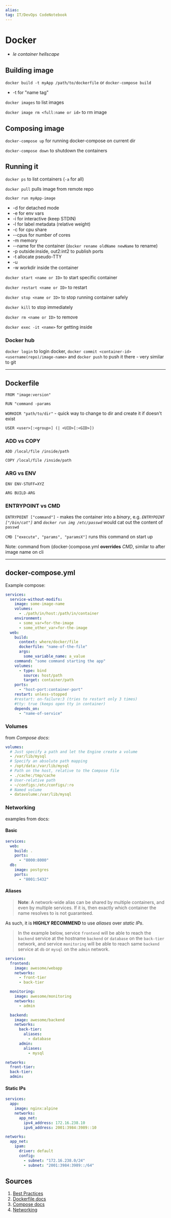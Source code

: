 ```yaml
---
alias:
tag: IT/DevOps CodeNotebook 
---
```



# Docker

- *le container hellscape*

## Building image

`docker build -t myApp /path/to/dockerfile` or `docker-compose build`

- \-t for "name tag"

`docker images` to list images

`docker image rm <full:name or id>` to rm image

## Composing image

`docker-compose up` for running docker-compose on current dir

`docker-compose down` to shutdown the containers

## Running it

`docker ps` to list containers (`-a` for all)

`docker pull` pulls image from remote repo

`docker run myApp-image`

- \-d for detached mode
- \-e for env vars
- \-i for interactive (keep STDIN)
- \-l for label metadata (relative weight)
- \-c for cpu share
- \--cpus for number of cores
- \-m memory
- \--name for the container (`docker rename oldName newName` to rename)
- \-p outside:inside, out2:int2 to publish ports
- \-t allocate pseudo-TTY
- \-u
- \-w workdir inside the container

`docker start <name or ID>` to start specific container

`docker restart <name or ID>` to restart

`docker stop <name or ID>` to stop running container safely

`docker kill` to stop immediately

`docker rm <name or ID>` to remove

`docker exec -it <name>` for getting inside

### Docker hub

`docker login` to login docker, `docker commit <container-id> <username(repo)/image-name>` and `docker push` to push it there - very similar to git

---

## Dockerfile

`FROM "image:version"`

`RUN "command -params`

`WORKDIR "path/to/dir"` - quick way to change to dir and create it if doesn't exist

`USER <user>[:<group>] (| <UID>[:<GID>])`

### ADD vs COPY

`ADD /local/file /inside/path`

`COPY /local/file /inside/path`

### ARG vs ENV

`ENV ENV-STUFF=XYZ`

`ARG BUILD-ARG`

### ENTRYPOINT vs CMD

`ENTRYPOINT ["command"]` - makes the container into a *binary*, e.g. *`ENTRYPOINT ["/bin/cat"]`* and *`docker run img /etc/passwd`* would cat out the content of `passwd`

`CMD ["execute", "params", "paramsX"]` runs this command on start up

Note: command from (docker-)compose.yml **overrides** *CMD*, similar to after image name on cli

---

## docker-compose.yml

Example compose:

```yaml
services:
  service-without-modifs:
    image: some-image-name
    volumes:
      - ./path/in/host:/path/in/container
    environment:
      - some_var=for-the-image
      - some_other_var=for-the-image
  web:
    build:
      context: where/docker/file
      dockerfile: "name-of-the-file"
      args:
        some_variable_name: a_value
    command: "some command starting the app"
    volumes:
      - type: bind
        source: host/path
        target: container/path
    ports:
      - "host-port:container-port"
    restart: unless-stopped
    #restart: on-failure:3 (tries to restart only 3 times)
    #tty: true (keeps open tty in container)
    depends_on:
      - "name-of-service"
```

### Volumes

from *Compose docs*:

```yaml
volumes:
  # Just specify a path and let the Engine create a volume
  - /var/lib/mysql
  # Specify an absolute path mapping
  - /opt/data:/var/lib/mysql
  # Path on the host, relative to the Compose file
  - ./cache:/tmp/cache
  # User-relative path
  - ~/configs:/etc/configs/:ro
  # Named volume
  - datavolume:/var/lib/mysql
```

### Networking

examples from docs:

#### Basic

```yaml
services:
  web:
    build: .
    ports:
      - "8000:8000"
  db:
    image: postgres
    ports:
      - "8001:5432"
```

#### Aliases

> **Note**: A network-wide alias can be shared by multiple containers, and even by multiple services. If it is, then exactly which container the name resolves to is not guaranteed.

As such, it is **HIGHLY RECOMMEND** to use *aliases* over *static IPs*.

> In the example below, service `frontend` will be able to reach the `backend` service at the hostname `backend` or `database` on the `back-tier` network, and service `monitoring` will be able to reach same `backend` service at `db` or `mysql` on the `admin` network.

```yaml
services:
  frontend:
    image: awesome/webapp
    networks:
      - front-tier
      - back-tier

  monitoring:
    image: awesome/monitoring
    networks:
      - admin

  backend:
    image: awesome/backend
    networks:
      back-tier:
        aliases:
          - database
      admin:
        aliases:
          - mysql

networks:
  front-tier:
  back-tier:
  admin:
```

#### Static IPs

```yaml
services:
  app:
    image: nginx:alpine
    networks:
      app_net:
        ipv4_address: 172.16.238.10
        ipv6_address: 2001:3984:3989::10

networks:
  app_net:
    ipam:
      driver: default
      config:
        - subnet: "172.16.238.0/24"
        - subnet: "2001:3984:3989::/64"
```

## Sources

1. [Best Practices](https://docs.docker.com/develop/develop-images/dockerfile_best-practices/)
2. [Dockerfile docs](https://docs.docker.com/engine/reference/builder/)
3. [Compose docs](https://docs.docker.com/compose/compose-file/compose-file-v3/#volumes)
4. [Networking]([https://](https://docs.docker.com/compose/networking/))

